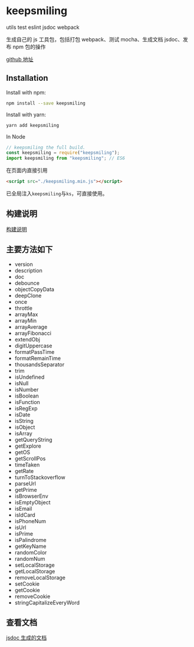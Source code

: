 # keepsmiling

utils test eslint jsdoc webpack

生成自己的 js 工具包，包括打包 webpack、测试 mocha、生成文档 jsdoc、发布 npm 包的操作

[github 地址](https://github.com/moonbreezee/keepsmiling.git)

## Installation

Install with npm:

```bash
npm install --save keepsmiling
```

Install with yarn:

```bash
yarn add keepsmiling
```

In Node

```js
// keepsmiling the full build.
const keepsmiling = require("keepsmiling");
import keepsmiling from "keepsmiling"; // ES6
```

在页面内直接引用

```html
<script src="./keepsmiling.min.js"></script>
```

已全局注入`keepsmiling`与`ks`，可直接使用。

## 构建说明

[构建说明](https://github.com/moonbreezee/keepsmiling/blob/master/NOTES.md)

## 主要方法如下

- version
- description
- doc
- debounce
- objectCopyData
- deepClone
- once
- throttle
- arrayMax
- arrayMin
- arrayAverage
- arrayFibonacci
- extendObj
- digitUppercase
- formatPassTime
- formatRemainTime
- thousandsSeparator
- trim
- isUndefined
- isNull
- isNumber
- isBoolean
- isFunction
- isRegExp
- isDate
- isString
- isObject
- isArray
- getQueryString
- getExplore
- getOS
- getScrollPos
- timeTaken
- getRate
- turnToStackoverflow
- parseUrl
- getPrime
- isBrowserEnv
- isEmptyObject
- isEmail
- isIdCard
- isPhoneNum
- isUrl
- isPrime
- isPalindrome
- getKeyName
- randomColor
- randomNum
- setLocalStorage
- getLocalStorage
- removeLocalStorage
- setCookie
- getCookie
- removeCookie
- stringCapitalizeEveryWord

## 查看文档

[jsdoc 生成的文档](https://htmlpreview.github.io/?https://github.com/moonbreezee/keepsmiling/blob/master/doc/index.html)

